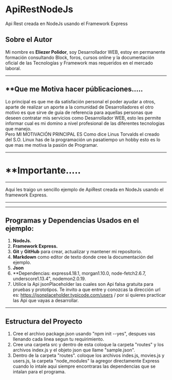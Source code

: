 # ApiRestNodeJs
Api Rest creada en NodeJs usando el Framework Express
## **Sobre el Autor**
Mi nombre es **Eliezer Polidor**, soy Desarrollador WEB, estoy en permanente formación consultando Block, foros, cursos online y la documentación oficial de las Tecnologías y Framework mas requeridos en el mercado laboral. 
___ 
## **Que me Motiva hacer públicaciones.....
Lo principal es que me da satisfación personal el poder ayudar a otros, aparte de realizar un aporte a la comunidad de Desarrolladores el otro motivo es que sirve de guia de referencia para aquellas personas que deseen contratar mis servicios como Desarrollador WEB, esto les permite informar cual es mi domino a nivel profesional de las diferentes tecnologias que manejo.  
Pero MI MOTIVACIÓN PRINCIPAL ES Como dice Linus Torvalds el creado del S.O. Linux has de la programación un pasatiempo un hobby esto es lo que mas me motiva la pasión de Programar.
___
# **Importante.....
---
Aqui les traigo un sencillo ejemplo de ApiRest creada en NodeJs usando el framework Express.  
___
___
## **Programas y Dependencias Usados en el ejemplo:**
1. **NodeJs.**
2. **Framework Express.**
3. **Git** y **GitHub** para crear, actualizar y mantener mi repositorio.
4. **Markdown** como editor de texto donde cree la documentación del ejemplo.
5. **Json**
6. **Dependencias: express4.18.1, morgan1.10.0, node-fetch2.6.7, underscore1.13.4", nodemon2.0.19.  
7. Utilice la Api jsonPlaceholder las cuales son Api falsa gratuita para pruebas y prototipos. Te invito a que entre y conozcas la dirección url es: https://jsonplaceholder.typicode.com/users / por si quieres practicar las Api que vayas a desarrollar.
___

## **Estructura del Proyecto**

1. Cree el archivo package.json usando "npm init --yes", despues vas llenando cada linea segun tu requirimiento.
2. Cree una carpeta src y dentro de esta coloque la carpeta "routes" y los archivos index.js y el objeto json que llame "sample.json".
3. Dentro de la carpeta "routes". coloque los archivos indes.js, movies.js y users.js, la carpeta "node_modules" la agregor directamente Express cuando lo intale aqui siempre encontraras las dependencias que se intalan para el programa.

